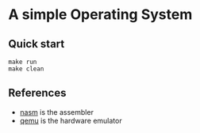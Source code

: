 # A simple Operating System

## Quick start

```console
make run
make clean
```

## References
- [nasm](https://www.nasm.us) is the assembler
- [qemu](https://www.qemu.org) is the hardware emulator